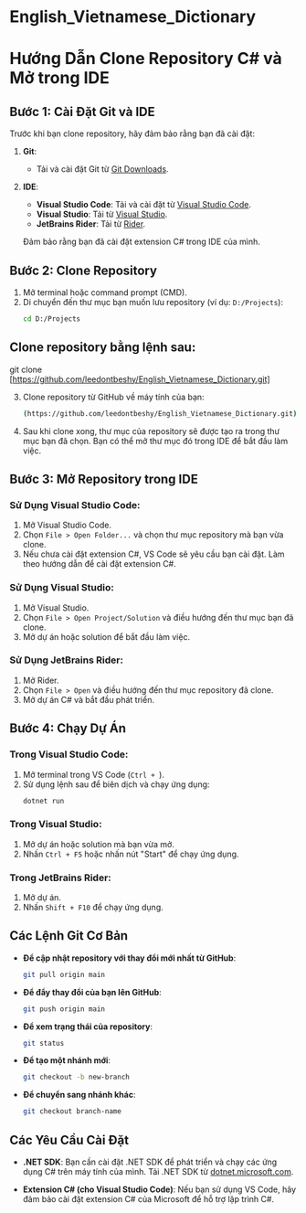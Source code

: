 # English_Vietnamese_Dictionary
# Hướng Dẫn Clone Repository C# và Mở trong IDE

## Bước 1: Cài Đặt Git và IDE

Trước khi bạn clone repository, hãy đảm bảo rằng bạn đã cài đặt:

1. **Git**:
   - Tải và cài đặt Git từ [Git Downloads](https://git-scm.com/downloads).
   
2. **IDE**:
   - **Visual Studio Code**: Tải và cài đặt từ [Visual Studio Code](https://code.visualstudio.com/).
   - **Visual Studio**: Tải từ [Visual Studio](https://visualstudio.microsoft.com/).
   - **JetBrains Rider**: Tải từ [Rider](https://www.jetbrains.com/rider/).

   Đảm bảo rằng bạn đã cài đặt extension C# trong IDE của mình.

## Bước 2: Clone Repository

1. Mở terminal hoặc command prompt (CMD).
2. Di chuyển đến thư mục bạn muốn lưu repository (ví dụ: `D:/Projects`):
   ```bash
   cd D:/Projects
## Clone repository bằng lệnh sau:
git clone [https://github.com/leedontbeshy/English_Vietnamese_Dictionary.git]


3. Clone repository từ GitHub về máy tính của bạn:
   ```bash
   (https://github.com/leedontbeshy/English_Vietnamese_Dictionary.git)
   ```
 

4. Sau khi clone xong, thư mục của repository sẽ được tạo ra trong thư mục bạn đã chọn. Bạn có thể mở thư mục đó trong IDE để bắt đầu làm việc.

## Bước 3: Mở Repository trong IDE

### **Sử Dụng Visual Studio Code**:

1. Mở Visual Studio Code.
2. Chọn `File > Open Folder...` và chọn thư mục repository mà bạn vừa clone.
3. Nếu chưa cài đặt extension C#, VS Code sẽ yêu cầu bạn cài đặt. Làm theo hướng dẫn để cài đặt extension C#.

### **Sử Dụng Visual Studio**:

1. Mở Visual Studio.
2. Chọn `File > Open Project/Solution` và điều hướng đến thư mục bạn đã clone.
3. Mở dự án hoặc solution để bắt đầu làm việc.

### **Sử Dụng JetBrains Rider**:

1. Mở Rider.
2. Chọn `File > Open` và điều hướng đến thư mục repository đã clone.
3. Mở dự án C# và bắt đầu phát triển.

## Bước 4: Chạy Dự Án

### **Trong Visual Studio Code**:

1. Mở terminal trong VS Code (`Ctrl + `).
2. Sử dụng lệnh sau để biên dịch và chạy ứng dụng:
   ```bash
   dotnet run
   ```

### **Trong Visual Studio**:

1. Mở dự án hoặc solution mà bạn vừa mở.
2. Nhấn `Ctrl + F5` hoặc nhấn nút "Start" để chạy ứng dụng.

### **Trong JetBrains Rider**:

1. Mở dự án.
2. Nhấn `Shift + F10` để chạy ứng dụng.

## Các Lệnh Git Cơ Bản

- **Để cập nhật repository với thay đổi mới nhất từ GitHub**:
  ```bash
  git pull origin main
  ```

- **Để đẩy thay đổi của bạn lên GitHub**:
  ```bash
  git push origin main
  ```

- **Để xem trạng thái của repository**:
  ```bash
  git status
  ```

- **Để tạo một nhánh mới**:
  ```bash
  git checkout -b new-branch
  ```

- **Để chuyển sang nhánh khác**:
  ```bash
  git checkout branch-name
  ```

## Các Yêu Cầu Cài Đặt

- **.NET SDK**: Bạn cần cài đặt .NET SDK để phát triển và chạy các ứng dụng C# trên máy tính của mình. Tải .NET SDK từ [dotnet.microsoft.com](https://dotnet.microsoft.com/download).
  
- **Extension C# (cho Visual Studio Code)**: Nếu bạn sử dụng VS Code, hãy đảm bảo cài đặt extension C# của Microsoft để hỗ trợ lập trình C#.

